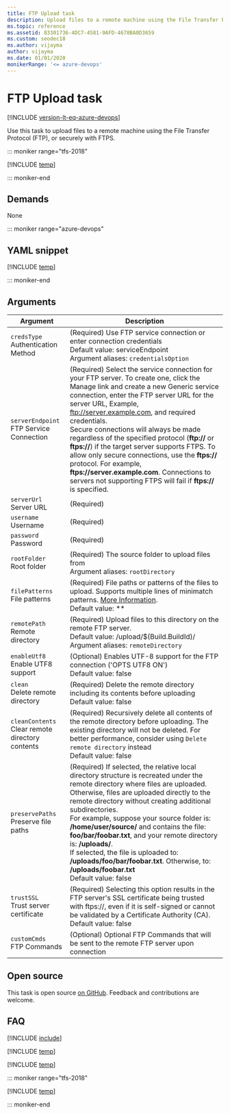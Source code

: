 ```yaml
---
title: FTP Upload task
description: Upload files to a remote machine using the File Transfer Protocol (FTP), or securely with FTPS on Azure Pipelines and Team Foundation Server (TFS)
ms.topic: reference
ms.assetid: 83301736-4DC7-4581-9AFD-4678BA0D3659
ms.custom: seodec18
ms.author: vijayma
author: vijayma
ms.date: 01/01/2020
monikerRange: '<= azure-devops'
---
```


# FTP Upload task

[!INCLUDE [version-lt-eq-azure-devops](../../../includes/version-lt-eq-azure-devops.md)]

Use this task to upload files to a remote machine using the File Transfer Protocol (FTP), or securely with FTPS.

::: moniker range="tfs-2018"

[!INCLUDE [temp](../../includes/concept-rename-note.md)]

::: moniker-end

## Demands

None

::: moniker range="azure-devops"

## YAML snippet

[!INCLUDE [temp](../includes/yaml/FtpUploadV2.md)]

::: moniker-end

## Arguments

|Argument|Description|
|--- |--- |
| `credsType` <br/>Authentication Method | (Required) Use FTP service connection or enter connection credentials <br/>Default value: serviceEndpoint <br/>Argument aliases: `credentialsOption`|
| `serverEndpoint` <br/>FTP Service Connection| (Required) Select the service connection for your FTP server.  To create one, click the Manage link and create a new Generic service connection, enter the FTP server URL for the server URL, Example, ftp://server.example.com, and required credentials. <br/>Secure connections will always be made regardless of the specified protocol (**ftp://** or **ftps://**) if the target server supports FTPS.  To allow only secure connections, use the **ftps://** protocol. For example, **ftps://server.example.com**.  Connections to servers not supporting FTPS will fail if **ftps://** is specified.|
| `serverUrl` <br/> Server URL | (Required) |
| `username` <br/> Username | (Required) |
| `password` <br/> Password | (Required) |
| `rootFolder` <br/> Root folder | (Required) The source folder to upload files from <br/>Argument aliases: `rootDirectory`|
| `filePatterns` <br/> File patterns | (Required) File paths or patterns of the files to upload.  Supports multiple lines of minimatch patterns. [More Information](./extract-files.md).<br/>Default value: **|
| `remotePath` <br/> Remote directory | (Required) Upload files to this directory on the remote FTP server. <br/>Default value: /upload/$(Build.BuildId)/ <br/>Argument aliases: `remoteDirectory`|
| `enableUtf8` <br/> Enable UTF8 support | (Optional) Enables UTF-8 support for the FTP connection ('OPTS UTF8 ON') <br/>Default value: false|
| `clean` <br/> Delete remote directory | (Required) Delete the remote directory including its contents before uploading <br/>Default value: false|
| `cleanContents` <br/>Clear remote directory contents | (Required) Recursively delete all contents of the remote directory before uploading. The existing directory will not be deleted. For better performance, consider using `Delete remote directory` instead <br/>Default value: false|
| `preservePaths` <br/> Preserve file paths | (Required) If selected, the relative local directory structure is recreated under the remote directory where files are uploaded.  Otherwise, files are uploaded directly to the remote directory without creating additional subdirectories. <br/>For example, suppose your source folder is: **/home/user/source/** and contains the file: **foo/bar/foobar.txt**, and your remote directory is: **/uploads/**. <br/>If selected, the file is uploaded to: **/uploads/foo/bar/foobar.txt**.  Otherwise, to: **/uploads/foobar.txt** <br/>Default value: false|
| `trustSSL` <br/> Trust server certificate | (Required) Selecting this option results in the FTP server's SSL certificate being trusted with ftps://, even if it is self-signed or cannot be validated by a Certificate Authority (CA). <br/>Default value: false|
| `customCmds` <br/>FTP Commands | (Optional) Optional FTP Commands that will be sent to the remote FTP server upon connection |

## Open source

This task is open source [on GitHub](https://github.com/Microsoft/azure-pipelines-tasks). Feedback and contributions are welcome.

## FAQ

<!-- BEGINSECTION class="md-qanda" -->

[!INCLUDE [include](../includes/qa-minimatch.md)]

[!INCLUDE [temp](../includes/build-step-common-qa.md)]

[!INCLUDE [temp](../../includes/qa-agents.md)]

::: moniker range="tfs-2018"

[!INCLUDE [temp](../../includes/qa-versions.md)]

::: moniker-end

<!-- ENDSECTION -->